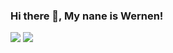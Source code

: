 ### Hi there 👋, My nane is Wernen!


<p align="center>
<a href="https://github-readme-stats.vercel.app/api?username=WernenRM">
  <img src="https://github-readme-stats.vercel.app/api?username=WernenRM&show_icons=true&theme=radical"/>
</a>
<a href="https://github-readme-stats.vercel.app/api/top-langs/?username=WernenRM"/>
  <img src="https://github-readme-stats.vercel.app/api/top-langs/?username=WernenRM&layout=compact&theme=radical"/>
</a>
</p>
